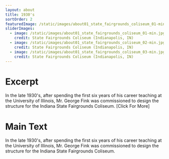 ```yaml
---
layout: about
title: 1930's
sortOrder: 2
featuredImage: /static/images/about01_state_fairgrounds_coliseum_01-min.jpg
sliderImages:
  - image: /static/images/about01_state_fairgrounds_coliseum_01-min.jpg
    credit: State Fairgrounds Coliseum (Indianapolis, IN)
  - image: /static/images/about01_state_fairgrounds_coliseum_02-min.jpg
    credit: State Fairgrounds Coliseum (Indianapolis, IN)
  - image: /static/images/about01_state_fairgrounds_coliseum_03-min.jpg
    credit: State Fairgrounds Coliseum (Indianapolis, IN)
---
```

# Excerpt
In the late 1930's, after spending the first six years of his career teaching at the University of Illinois, Mr. George Fink was commissioned to design the structure for the Indiana State Fairgrounds Coliseum. [Click For More]

# Main Text
In the late 1930's, after spending the first six years of his career teaching at the University of Illinois, Mr. George Fink was commissioned to design the structure for the Indiana State Fairgrounds Coliseum. 
























































